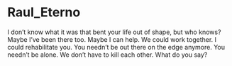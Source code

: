 # Raul_Eterno
I don’t know what it was that bent your life out of shape, but who knows? Maybe I’ve been there too. Maybe I can help. We could work together. I could rehabilitate you. You needn’t be out there on the edge anymore. You needn’t be alone. We don’t have to kill each other. What do you say?

